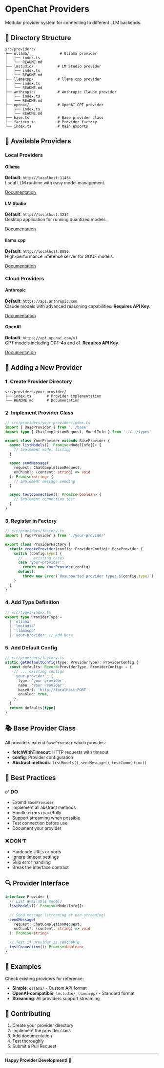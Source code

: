 # OpenChat Providers

Modular provider system for connecting to different LLM backends.

## 📁 Directory Structure

```
src/providers/
├── ollama/              # Ollama provider
│   ├── index.ts
│   └── README.md
├── lmstudio/           # LM Studio provider
│   ├── index.ts
│   └── README.md
├── llamacpp/           # llama.cpp provider
│   ├── index.ts
│   └── README.md
├── anthropic/          # Anthropic Claude provider
│   ├── index.ts
│   └── README.md
├── openai/             # OpenAI GPT provider
│   ├── index.ts
│   └── README.md
├── base.ts             # Base provider class
├── factory.ts          # Provider factory
└── index.ts            # Main exports
```

## 🚀 Available Providers

### Local Providers

#### Ollama
**Default**: `http://localhost:11434`  
Local LLM runtime with easy model management.

[Documentation](./ollama/README.md)

#### LM Studio
**Default**: `http://localhost:1234`  
Desktop application for running quantized models.

[Documentation](./lmstudio/README.md)

#### llama.cpp
**Default**: `http://localhost:8080`  
High-performance inference server for GGUF models.

[Documentation](./llamacpp/README.md)

### Cloud Providers

#### Anthropic
**Default**: `https://api.anthropic.com`  
Claude models with advanced reasoning capabilities. **Requires API Key**.

[Documentation](./anthropic/README.md)

#### OpenAI
**Default**: `https://api.openai.com/v1`  
GPT models including GPT-4o and o1. **Requires API Key**.

[Documentation](./openai/README.md)

## 🔧 Adding a New Provider

### 1. Create Provider Directory

```
src/providers/your-provider/
├── index.ts       # Provider implementation
└── README.md      # Documentation
```

### 2. Implement Provider Class

```typescript
// src/providers/your-provider/index.ts
import { BaseProvider } from '../base'
import type { ChatCompletionRequest, ModelInfo } from '../../types'

export class YourProvider extends BaseProvider {
  async listModels(): Promise<ModelInfo[]> {
    // Implement model listing
  }

  async sendMessage(
    request: ChatCompletionRequest,
    onChunk?: (content: string) => void
  ): Promise<string> {
    // Implement message sending
  }

  async testConnection(): Promise<boolean> {
    // Implement connection test
  }
}
```

### 3. Register in Factory

```typescript
// src/providers/factory.ts
import { YourProvider } from './your-provider'

export class ProviderFactory {
  static createProvider(config: ProviderConfig): BaseProvider {
    switch (config.type) {
      // ... existing cases
      case 'your-provider':
        return new YourProvider(config)
      default:
        throw new Error(`Unsupported provider type: ${config.type}`)
    }
  }
}
```

### 4. Add Type Definition

```typescript
// src/types/index.ts
export type ProviderType = 
  | 'ollama' 
  | 'lmstudio' 
  | 'llamacpp'
  | 'your-provider' // Add here
```

### 5. Add Default Config

```typescript
// src/providers/factory.ts
static getDefaultConfig(type: ProviderType): ProviderConfig {
  const defaults: Record<ProviderType, ProviderConfig> = {
    // ... existing configs
    'your-provider': {
      type: 'your-provider',
      name: 'Your Provider',
      baseUrl: 'http://localhost:PORT',
      enabled: true,
    },
  }
  return defaults[type]
}
```

## 📚 Base Provider Class

All providers extend `BaseProvider` which provides:

- **fetchWithTimeout**: HTTP requests with timeout
- **config**: Provider configuration
- **Abstract methods**: `listModels()`, `sendMessage()`, `testConnection()`

## 🎯 Best Practices

### ✅ DO
- Extend `BaseProvider`
- Implement all abstract methods
- Handle errors gracefully
- Support streaming when possible
- Test connection before use
- Document your provider

### ❌ DON'T
- Hardcode URLs or ports
- Ignore timeout settings
- Skip error handling
- Break the interface contract

## 🔍 Provider Interface

```typescript
interface Provider {
  // List available models
  listModels(): Promise<ModelInfo[]>
  
  // Send message (streaming or non-streaming)
  sendMessage(
    request: ChatCompletionRequest,
    onChunk?: (content: string) => void
  ): Promise<string>
  
  // Test if provider is reachable
  testConnection(): Promise<boolean>
}
```

## 📖 Examples

Check existing providers for reference:
- **Simple**: `ollama/` - Custom API format
- **OpenAI-compatible**: `lmstudio/`, `llamacpp/` - Standard format
- **Streaming**: All providers support streaming

## 🤝 Contributing

1. Create your provider directory
2. Implement the provider class
3. Add documentation
4. Test thoroughly
5. Submit a Pull Request

---

**Happy Provider Development! 🚀**
